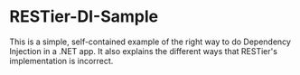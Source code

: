 # RESTier-DI-Sample
This is a simple, self-contained example of the right way to do Dependency Injection in a .NET app. 
It also explains the different ways that RESTier's implementation is incorrect.
